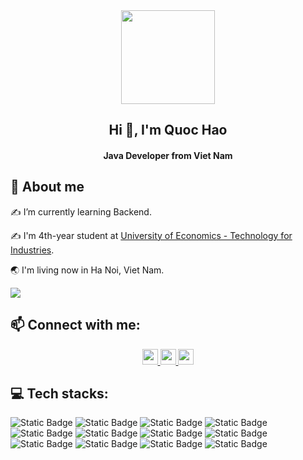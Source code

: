 <div align="center">
  <img height="150" src="https://media.giphy.com/media/M9gbBd9nbDrOTu1Mqx/giphy.gif"  />
</div>

<h2 align="center">Hi 👋, I'm Quoc Hao</h2>
<p align="center">
  <h4 align="center">Java Developer from Viet Nam</h4>
</p>

## 💫 About me

✍ I’m currently learning Backend.

✍ I'm 4th-year student at [University of Economics - Technology for Industries](https://uneti.edu.vn/).

🌏 I'm living now in Ha Noi, Viet Nam.


![](https://komarev.com/ghpvc/?username=qhaof26&style=flat-square)

## 📫 Connect with me:

<p align="center">
    <a href="https://t.me/qhao269" alt="Telegram">
        <img src="https://img.shields.io/badge/Telegram-%2326A5E4?style=flat&logo=telegram&logoColor=white" height="25" alt=""/>
    </a>
    <a href="mailto:qhaofdev@gmail.com" alt="Email">
        <img src="https://img.shields.io/badge/Email-red?style=flat&logo=gmail&logoColor=white" height="25"/>
    </a>
    <a href="https://www.facebook.com/gqhaof" alt="Facebook">
        <img src="https://img.shields.io/badge/Facebook-%230866FF?style=flat&logo=facebook&logoColor=white" height="25"/>
    </a>
</p>

## 💻 Tech stacks:

<p align="center"> 

![Static Badge](https://img.shields.io/badge/C%2B%2B-%2300599C?style=for-the-badge&logo=cplusplus&logoColor=white)
![Static Badge](https://img.shields.io/badge/JAVA-%23EB844E?style=for-the-badge&logo=fireship&logoColor=white)
![Static Badge](https://img.shields.io/badge/Spring-%236DB33F?style=for-the-badge&logo=spring&logoColor=white)
![Static Badge](https://img.shields.io/badge/Hibernate-%2359666C?style=for-the-badge&logo=hibernate&logoColor=white)
![Static Badge](https://img.shields.io/badge/Postgresql-%234169E1?style=for-the-badge&logo=postgresql&logoColor=white)
![Static Badge](https://img.shields.io/badge/Mysql-%234479A1?style=for-the-badge&logo=mysql&logoColor=white)
![Static Badge](https://img.shields.io/badge/Redis-%23FF4438?style=for-the-badge&logo=redis&logoColor=white)
![Static Badge](https://img.shields.io/badge/Angular-%23F24C53?style=for-the-badge&logo=angular&logoColor=white)
![Static Badge](https://img.shields.io/badge/Bootstrap-%237952B3?style=for-the-badge&logo=bootstrap&logoColor=white)
![Static Badge](https://img.shields.io/badge/Git-%23F05032?style=for-the-badge&logo=git&logoColor=white)
![Static Badge](https://img.shields.io/badge/Docker-%232496ED?style=for-the-badge&logo=docker&logoColor=white)
![Static Badge](https://img.shields.io/badge/Postman-%23FF6C37?style=for-the-badge&logo=postman&logoColor=white)

</p>
